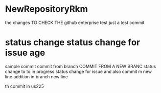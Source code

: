# NewRepositoryRkm
 the changes TO CHECK THE github enterprise 
test 
just a test commit

status change 
status change for issue age
=======

sample commit
commit from branch
COMMIT FROM A NEW BRANC
status change to to in progress
status change for issue and also commit m
new line addition in branch
new line


 th
commit in us225


